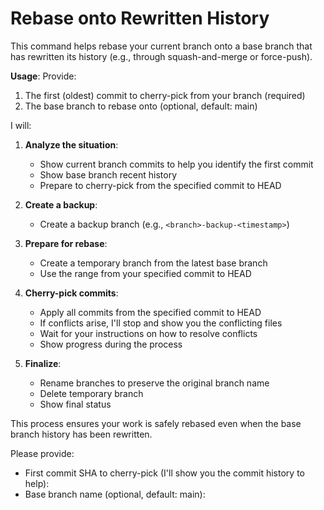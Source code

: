 # Rebase onto Rewritten History

This command helps rebase your current branch onto a base branch that has rewritten its history (e.g., through squash-and-merge or force-push).

**Usage**: Provide:

1. The first (oldest) commit to cherry-pick from your branch (required)
2. The base branch to rebase onto (optional, default: main)

I will:

1. **Analyze the situation**:

   - Show current branch commits to help you identify the first commit
   - Show base branch recent history
   - Prepare to cherry-pick from the specified commit to HEAD

2. **Create a backup**:

   - Create a backup branch (e.g., `<branch>-backup-<timestamp>`)

3. **Prepare for rebase**:

   - Create a temporary branch from the latest base branch
   - Use the range from your specified commit to HEAD

4. **Cherry-pick commits**:

   - Apply all commits from the specified commit to HEAD
   - If conflicts arise, I'll stop and show you the conflicting files
   - Wait for your instructions on how to resolve conflicts
   - Show progress during the process

5. **Finalize**:
   - Rename branches to preserve the original branch name
   - Delete temporary branch
   - Show final status

This process ensures your work is safely rebased even when the base branch history has been rewritten.

Please provide:

- First commit SHA to cherry-pick (I'll show you the commit history to help):
- Base branch name (optional, default: main):
